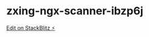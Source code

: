 # zxing-ngx-scanner-ibzp6j

[Edit on StackBlitz ⚡️](https://stackblitz.com/edit/zxing-ngx-scanner-ibzp6j)